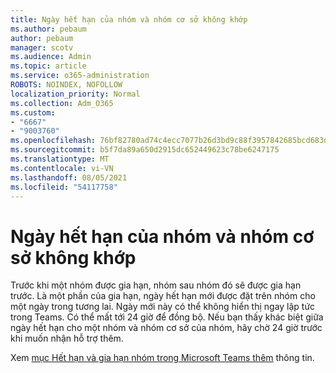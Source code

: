 ```yaml
---
title: Ngày hết hạn của nhóm và nhóm cơ sở không khớp
ms.author: pebaum
author: pebaum
manager: scotv
ms.audience: Admin
ms.topic: article
ms.service: o365-administration
ROBOTS: NOINDEX, NOFOLLOW
localization_priority: Normal
ms.collection: Adm_O365
ms.custom:
- "6667"
- "9003760"
ms.openlocfilehash: 76bf82780ad74c4ecc7077b26d3bd9c88f3957842685bcd683d7b2bbaf3a26fa
ms.sourcegitcommit: b5f7da89a650d2915dc652449623c78be6247175
ms.translationtype: MT
ms.contentlocale: vi-VN
ms.lasthandoff: 08/05/2021
ms.locfileid: "54117758"
---
```

# <a name="expiration-date-of-team-and-underlying-group-dont-match"></a>Ngày hết hạn của nhóm và nhóm cơ sở không khớp

Trước khi một nhóm được gia hạn, nhóm sau nhóm đó sẽ được gia hạn trước. Là một phần của gia hạn, ngày hết hạn mới được đặt trên nhóm cho một ngày trong tương lai. Ngày mới này có thể không hiển thị ngay lập tức trong Teams. Có thể mất tới 24 giờ để đồng bộ. Nếu bạn thấy khác biệt giữa ngày hết hạn cho một nhóm và nhóm cơ sở của nhóm, hãy chờ 24 giờ trước khi muốn nhận hỗ trợ thêm.  

Xem [mục Hết hạn và gia hạn nhóm trong Microsoft Teams thêm](https://docs.microsoft.com/microsoftteams/team-expiration-renewal) thông tin.
